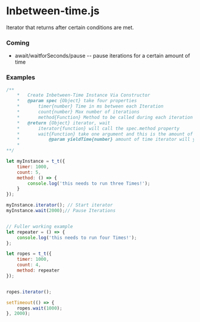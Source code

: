 # Inbetween-time.js

Iterator that returns after certain conditions are met.

### Coming

* await/waitforSeconds/pause -- pause iterations for a certain amount of time

### Examples

```javascript
/**
    *   Create Inbetween-Time Instance Via Constructor
    *   @param spec {Object} take four properties
    *       timer{number} Time in ms between each Iteration
    *       count{number} Max number of iterations
    *       method{Function} Method to be called during each iteration
    *   @return {Object} iterator, wait
    *       iterator{function} will call the spec.method property
    *       wait{Function} take one argument and this is the amount of time the iterator will be stopped in milliseconds
    *           @param yieldTime{number} amount of time iterator will yield.
    *       
**/

let myInstance = t_t({
    timer: 1000,
    count: 5,
    method: () => {
        console.log('this needs to run three Times!');
    }
});

myInstance.iterator(); // Start iterator
myInstance.wait(2000);// Pause Iterations


// Fuller working example
let repeater = () => {
    console.log('this needs to run four Times!');
};

let ropes = t_t({
    timer: 1000,
    count: 4,
    method: repeater
});


ropes.iterator();

setTimeout(() => {
	ropes.wait(1000);
}, 2000);
```
